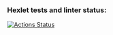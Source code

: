 ### Hexlet tests and linter status:
[![Actions Status](https://github.com/TaisWebDoc/php-project-45/actions/workflows/hexlet-check.yml/badge.svg)](https://github.com/TaisWebDoc/php-project-45/actions)